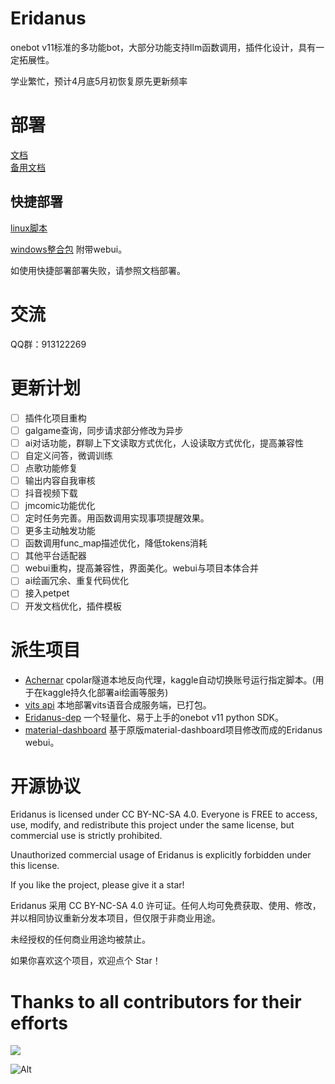 
# Eridanus
onebot v11标准的多功能bot，大部分功能支持llm函数调用，插件化设计，具有一定拓展性。

学业繁忙，预计4月底5月初恢复原先更新频率

# 部署
[文档](https://eridanus-doc.netlify.app/) <br>
[备用文档](https://eridanusdoc.netlify.app)


## 快捷部署
[linux脚本](https://gitee.com/laixi_lingdun/eridanus_deploy)

[windows整合包](https://github.com/avilliai/Eridanus/releases) 附带webui。

如使用快捷部署部署失败，请参照文档部署。
# 交流
QQ群：913122269
# 更新计划
- [ ] 插件化项目重构
- [ ] galgame查询，同步请求部分修改为异步
- [ ] ai对话功能，群聊上下文读取方式优化，人设读取方式优化，提高兼容性
- [ ] 自定义问答，微调训练
- [ ] 点歌功能修复
- [ ] 输出内容自我审核
- [ ] 抖音视频下载
- [ ] jmcomic功能优化
- [ ] 定时任务完善。用函数调用实现事项提醒效果。
- [ ] 更多主动触发功能
- [ ] 函数调用func_map描述优化，降低tokens消耗
- [ ] 其他平台适配器
- [ ] webui重构，提高兼容性，界面美化。webui与项目本体合并
- [ ] ai绘画冗余、重复代码优化
- [ ] 接入petpet
- [ ] 开发文档优化，插件模板
# 派生项目
- [Achernar](https://github.com/avilliai/Achernar) cpolar隧道本地反向代理，kaggle自动切换账号运行指定脚本。(用于在kaggle持久化部署ai绘画等服务)
- [vits api](https://github.com/avilliai/vits_api) 本地部署vits语音合成服务端，已打包。
- [Eridanus-dep](https://github.com/avilliai/eridanus-dep) 一个轻量化、易于上手的onebot v11 python SDK。
- [material-dashboard](https://github.com/avilliai/material-dashboard) 基于原版material-dashboard项目修改而成的Eridanus webui。
# 开源协议
Eridanus is licensed under CC BY-NC-SA 4.0. Everyone is FREE to access, use, modify, and redistribute this project under the same license, but commercial use is strictly prohibited.

Unauthorized commercial usage of Eridanus is explicitly forbidden under this license.

If you like the project, please give it a star!

Eridanus 采用 CC BY-NC-SA 4.0 许可证。任何人均可免费获取、使用、修改，并以相同协议重新分发本项目，但仅限于非商业用途。

未经授权的任何商业用途均被禁止。

如果你喜欢这个项目，欢迎点个 Star！
# Thanks to all contributors for their efforts

<a href="https://github.com/avilliai/Eridanus/graphs/contributors" target="_blank">
  <img src="https://contrib.rocks/image?repo=avilliai/Eridanus" />
</a>

![Alt](https://repobeats.axiom.co/api/embed/2e669d8cf896cdd4259d7810df2f07fbfa5fe0df.svg "Repobeats analytics image")
